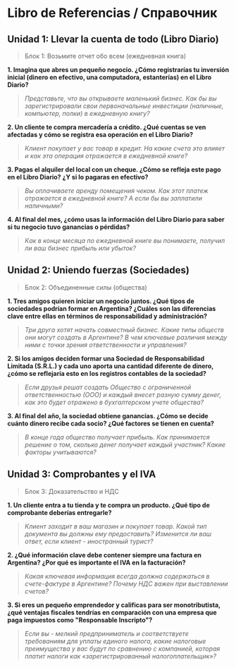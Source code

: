 # Libro de Referencias / Справочник
## Unidad 1:  Llevar la cuenta de todo (Libro Diario)
>Блок 1: Возьмите отчет обо всем (ежедневная книга)

**1. Imagina que abres un pequeño negocio. ¿Cómo registrarías tu inversión inicial (dinero en efectivo, una computadora, estanterías) en el Libro Diario?**
>*Представьте, что вы открываете маленький бизнес. Как бы вы зарегистрировали свои первоначальные инвестиции (наличные, компьютер, полки) в ежедневную книгу?*

**2. Un cliente te compra mercadería a crédito. ¿Qué cuentas se ven afectadas y cómo se registra esa operación en el Libro Diario?**
>*Клиент покупает у вас товар в кредит. На какие счета это влияет и как эта операция отражается в ежедневной книге?*

**3. Pagas el alquiler del local con un cheque. ¿Cómo se refleja este pago en el Libro Diario? ¿Y si lo pagaras en efectivo?**
>*Вы оплачиваете аренду помещения чеком. Как этот платеж отражается в ежедневной книге? А если бы вы заплатили наличными?*

**4. Al final del mes, ¿cómo usas la información del Libro Diario para saber si tu negocio tuvo ganancias o pérdidas?**
>*Как в конце месяца по ежедневной книге вы понимаете, получил ли ваш бизнес прибыль или убыток?*
## Unidad 2:  Uniendo fuerzas (Sociedades)
>Блок 2: Объединенные силы (общества)

**1. Tres amigos quieren iniciar un negocio juntos. ¿Qué tipos de sociedades podrían formar en Argentina? ¿Cuáles son las diferencias clave entre ellas en términos de responsabilidad y administración?**
>*Три друга хотят начать совместный бизнес. Какие типы обществ они могут создать в Аргентине? В чем ключевые различия между ними с точки зрения ответственности и управления?*

**2. Si los amigos deciden formar una Sociedad de Responsabilidad Limitada (S.R.L.) y cada uno aporta una cantidad diferente de dinero, ¿cómo se reflejaría esto en los registros contables de la sociedad?**
>*Если друзья решат создать Общество с ограниченной ответственностью (ООО) и каждый внесет разную сумму денег, как это будет отражено в бухгалтерском учете общества?*

**3. Al final del año, la sociedad obtiene ganancias. ¿Cómo se decide cuánto dinero recibe cada socio? ¿Qué factores se tienen en cuenta?**
>*В конце года общество получает прибыль. Как принимается решение о том, сколько денег получает каждый участник? Какие факторы учитываются?*
## Unidad 3:  Comprobantes y el IVA
>Блок 3: Доказательство и НДС

**1. Un cliente entra a tu tienda y te compra un producto. ¿Qué tipo de comprobante deberías entregarle?**
>*Клиент заходит в ваш магазин и покупает товар. Какой тип документа вы должны ему предоставить? Изменится ли ваш ответ, если клиент - иностранный турист?*

**2. ¿Qué información clave debe contener siempre una factura en Argentina? ¿Por qué es importante el IVA en la facturación?**
>*Какая ключевая информация всегда должна содержаться в счете-фактуре в Аргентине? Почему НДС важен при выставлении счетов?*

**3. Si eres un pequeño emprendedor y calificas para ser monotributista, ¿qué ventajas fiscales tendrías en comparación con una empresa que paga impuestos como "Responsable Inscripto"?**
>*Если вы - мелкий предприниматель и соответствуете требованиям для уплаты единого налога, какие налоговые преимущества у вас будут по сравнению с компанией, которая платит налоги как «зарегистрированный налогоплательщик»?*